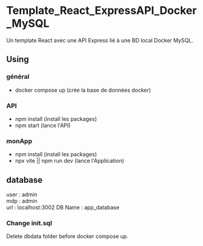 # Template_React_ExpressAPI_Docker_MySQL
Un template React avec une API Express lié à une BD local Docker MySQL.
## Using
### général
- docker compose up (crée la base de données docker)
### API
- npm install (install les packages)
- npm start (lance l'API)
### monApp
- npm install (install les packages)
- npx vite || npm run dev (lance l'Application)
## database
user : admin <br>
mdp : admin <br>
url : localhost:3002
DB Name : app_database
### Change init.sql
Delete dbdata folder before docker compose up.